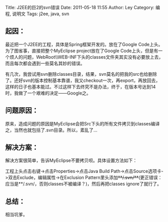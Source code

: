 Title: J2EE的巨2的svn错误
Date: 2011-05-18 11:55
Author: Ley
Category: 编程, 说明文
Tags: j2ee, java, svn

起因：
-----

</p>
最近把一个J2EE的工程，具体是Spring框架开发的。放在了Google
Code上头。为了图省事，直接把整个MyEclipse project放在了Google
Code上头，但是有一个烦人的问题，WebRoot\\WEB-INF下头的classes文件夹其实没有必要放上去，而且每次都会遇到一些莫名其妙的错误。

有几次，我尝试用svn删除classes目录，结果，svn莫名的把我的src也给删除了。还好svn的版本控制基本靠谱，我又checkout一次，再export，再放回去，这样的日子也基本能过。不过这样下去终究不是办法，终于，在版本号达到14时，我做了一个艰难的决定——Google之。

问题原因：
---------

</p>
原来，造成问题的原因是MyEclipse会把Src下头的所有文件拷贝到classes编译之，当然也就包括了.svn目录。所以，紊乱了...

解决方案：
---------

</p>
解决方案很简单，告诉MyEclipse不要拷贝呗。具体设置方法如下：

工程上头点击右键-\>点击Properties-\>点击Java Build
Path-\>点击Source选项卡-\>双击Exclude，编辑属性-\>在Exclusion
Pattern里头添加~~\*\*/.svn/\*\*~~(更正错误：应当是\*\*/.svn/，否则classes不被编译？)，然后再把classes
ignore了就行了。

总结：
-----

</p>
相当坑爹。

